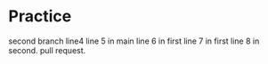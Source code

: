 # Practice

second branch
line4
line 5 in main
line 6 in first
line 7 in first
line 8 in second.
pull request.
